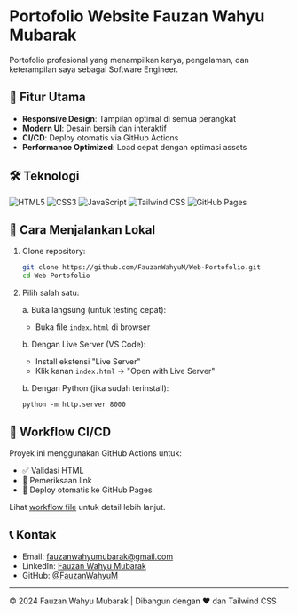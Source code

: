 # Portofolio Website Fauzan Wahyu Mubarak

Portofolio profesional yang menampilkan karya, pengalaman, dan keterampilan saya sebagai Software Engineer.

## 🚀 Fitur Utama

- **Responsive Design**: Tampilan optimal di semua perangkat
- **Modern UI**: Desain bersih dan interaktif
- **CI/CD**: Deploy otomatis via GitHub Actions
- **Performance Optimized**: Load cepat dengan optimasi assets

## 🛠 Teknologi

![HTML5](https://img.shields.io/badge/HTML5-E34F26?style=flat&logo=html5&logoColor=white)
![CSS3](https://img.shields.io/badge/CSS3-1572B6?style=flat&logo=css3&logoColor=white)
![JavaScript](https://img.shields.io/badge/JavaScript-F7DF1E?style=flat&logo=javascript&logoColor=black)
![Tailwind CSS](https://img.shields.io/badge/Tailwind_CSS-38B2AC?style=flat&logo=tailwind-css&logoColor=white)
![GitHub Pages](https://img.shields.io/badge/GitHub_Pages-222222?style=flat&logo=github-pages&logoColor=white)

## 🚀 Cara Menjalankan Lokal

1. Clone repository:
   ```bash
   git clone https://github.com/FauzanWahyuM/Web-Portofolio.git
   cd Web-Portofolio
   ```

2. Pilih salah satu:

    a. Buka langsung (untuk testing cepat):
    - Buka file `index.html` di browser

    b. Dengan Live Server (VS Code):
    - Install ekstensi "Live Server"
    - Klik kanan `index.html` → "Open with Live Server"

    b. Dengan Python (jika sudah terinstall):
    ```
    python -m http.server 8000
    ```

## 🔧 Workflow CI/CD

Proyek ini menggunakan GitHub Actions untuk:
- ✅ Validasi HTML
- 🔗 Pemeriksaan link
- 🚀 Deploy otomatis ke GitHub Pages

Lihat [workflow file](.github/workflows/porto.yml) untuk detail lebih lanjut.

## 📞 Kontak

- Email: [fauzanwahyumubarak@gmail.com](mailto:fauzanwahyumubarak@gmail.com)
- LinkedIn: [Fauzan Wahyu Mubarak](https://www.linkedin.com/in/fauzan-wahyu-mubarak-75ba56249/)
- GitHub: [@FauzanWahyuM](https://github.com/FauzanWahyuM)

---

© 2024 Fauzan Wahyu Mubarak | Dibangun dengan ❤️ dan Tailwind CSS